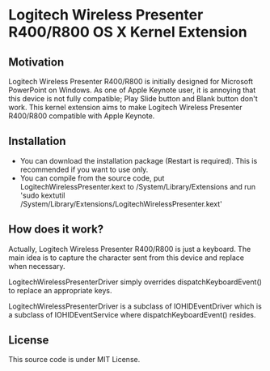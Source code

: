 Logitech Wireless Presenter R400/R800 OS X Kernel Extension
==========================================================

Motivation
----------

Logitech Wireless Presenter R400/R800 is initially designed for Microsoft PowerPoint on Windows. As one of Apple Keynote user, it is annoying that this device is not fully compatible; Play Slide button and Blank button don't work. This kernel extension aims to make Logitech Wireless Presenter R400/R800 compatible with Apple Keynote.

Installation
------------

- You can download the installation package (Restart is required). This is recommended if you want to use only.
- You can compile from the source code, put LogitechWirelessPresenter.kext to /System/Library/Extensions and run 'sudo kextutil /System/Library/Extensions/LogitechWirelessPresenter.kext'

How does it work?
-----------------

Actually, Logitech Wireless Presenter R400/R800 is just a keyboard. The main idea is to capture the character sent from this device and replace when necessary.

LogitechWirelessPresenterDriver simply overrides dispatchKeyboardEvent() to replace an appropriate keys.

LogitechWirelessPresenterDriver is a subclass of IOHIDEventDriver which is a subclass of IOHIDEventService where dispatchKeyboardEvent() resides.

License
-------

This source code is under MIT License.
